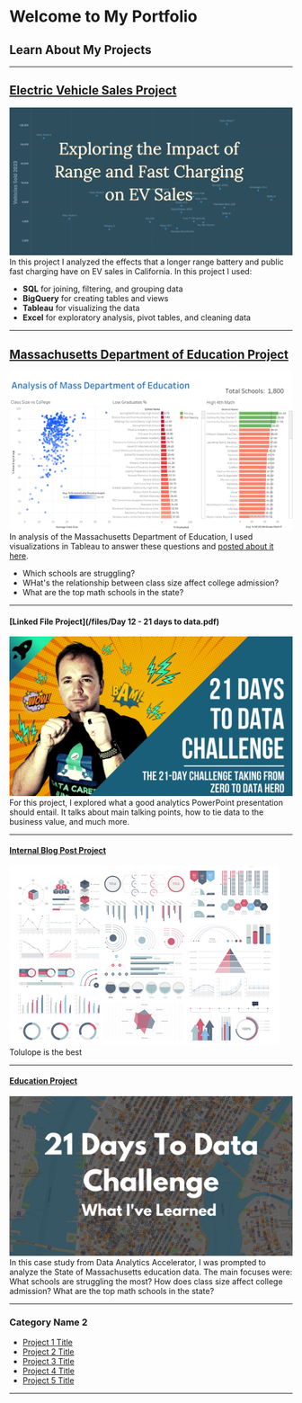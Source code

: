 # Welcome to My Portfolio
## Learn About My Projects

---


## [Electric Vehicle Sales Project](https://www.linkedin.com/pulse/exploring-impact-range-fast-charging-ev-sales-data-analytics-danny-uua3c/)
[<img src="images/EV project title.png?raw=true"/>](https://www.linkedin.com/pulse/exploring-impact-range-fast-charging-ev-sales-data-analytics-danny-uua3c/)
In this project I analyzed the effects that a longer range battery and public fast charging have on EV sales in California. In this project I used:

 - **SQL** for joining, filtering, and grouping data
 - **BigQuery** for creating tables and views
 - **Tableau** for visualizing the data
 - **Excel** for exploratory analysis, pivot tables, and cleaning data 

---

## [Massachusetts Department of Education Project](https://public.tableau.com/app/profile/daniel.smilie/viz/AnalysisofMassDepartmentofEducation/Dashboard1)
[<img src="images/Analysis of Mass Department of Education.png?raw=true"/>](https://public.tableau.com/app/profile/daniel.smilie/viz/AnalysisofMassDepartmentofEducation/Dashboard1)
In analysis of the Massachusetts Department of Education, I used visualizations in Tableau to answer these questions and [posted about it here](https://www.linkedin.com/posts/danny-smilie_in-spendingmore-time-learning-tableau-sql-activity-7184325766027907072-HupF?utm_source=share&utm_medium=member_desktop).
 - Which schools are struggling?
 - WHat's the relationship between class size affect college admission?
 - What are the top math schools in the state? 

---
#### [Linked File Project](/files/Day 12 - 21 days to data.pdf)
<img src="images/21 Days To Data Challenge.png?raw=true"/>
For this project, I explored what a good analytics PowerPoint presentation should entail. It talks about main talking points, how to tie data to the business value, and much more. 

---

#### [Internal Blog Post Project](/bank)
<img src="images/dummy_thumbnail.jpg?raw=true"/>
Tolulope is the best

---
#### [Education Project](https://www.linkedin.com/pulse/massachusetts-education-analysis-samantha-paul/)
[<img src="images/21 Days To Data Challenge What I've Learned Cover.png?raw=true"/>](https://www.linkedin.com/pulse/what-i-learned-21-days-data-avery-smith)
In this case study from Data Analytics Accelerator, I was prompted to analyze the State of Massachusetts education data. The main focuses were:
What schools are struggling the most?
How does class size affect college admission?
What are the top math schools in the state? 

---

### Category Name 2

- [Project 1 Title](http://example.com/)
- [Project 2 Title](http://example.com/)
- [Project 3 Title](http://example.com/)
- [Project 4 Title](http://example.com/)
- [Project 5 Title](http://example.com/)

---
